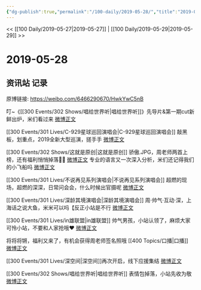 ```yaml
---
{"dg-publish":true,"permalink":"/100-daily/2019-05-28/","title":"2019-05-28"}
---
```



<< [[100 Daily/2019-05-27\|2019-05-27]] | [[100 Daily/2019-05-29\|2019-05-29]] >>

# 2019-05-28

## 资讯站 记录

原博链接: https://weibo.com/6466290670/HwkYwC5nB

叮~《[[300 Events/302 Shows/唱给世界听\|唱给世界听]]》先导片&第一期cut新鲜出炉，米们看过来
[微博正文](https://m.weibo.cn/6466290670/4376864606509588)

[[300 Events/301 Lives/C-929星球巡回演唱会\|C-929星球巡回演唱会]]
敲黑板，划重点，2019全新大型巡演，搓手手
[微博正文](https://m.weibo.cn/6466290670/4376867203365537)

[[300 Events/302 Shows/这就是原创\|这就是原创]]
骄傲.JPG，周老师两首上榜，还有福利悄悄掉落👏🏻
[微博正文](https://m.weibo.cn/6466290670/4376895409804838)
专业的语言又一次深入分析，米们还记得我们的小飞船吗
[微博正文](https://m.weibo.cn/6466290670/4377030654641524)

[[300 Events/301 Lives/不说再见系列演唱会\|不说再见系列演唱会]]
超燃的现场，超燃的深深，日常问会会，什么时候出官摄呢
[微博正文](https://m.weibo.cn/6466290670/4376933628022751)

[[300 Events/301 Lives/深龄其境演唱会\|深龄其境演唱会]]
周·帅气·互动·深，上海话之说大鱼，米米可以吗【反正小站是不行
[微博正文](https://m.weibo.cn/6466290670/4376989337221582)

[[300 Events/301 Lives/in雄联盟\|in雄联盟]]
帅气男孩，小站认领了，麻烦大家可怜小站，不要和人家抢哦❤️
[微博正文](https://m.weibo.cn/6466290670/4377004289709061)

将将将锵，福利又来了，有机会获得周老师签名照哦 [[400 Topics/口播\|口播]]
[微博正文](https://m.weibo.cn/6466290670/4377006206713920)

[[300 Events/301 Lives/深空间\|深空间]]再次开启，线下应援集结
[微博正文](https://m.weibo.cn/6466290670/4377016411579413)

[[300 Events/302 Shows/唱给世界听\|唱给世界听]]
表情包掉落，小站先收为敬
[微博正文](https://m.weibo.cn/6466290670/4377030596560472)
